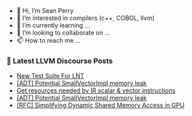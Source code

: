 - 👋 Hi, I’m Sean Perry
- 👀 I’m interested in compilers (c++, COBOL, llvm)
- 🌱 I’m currently learning ...
- 💞️ I’m looking to collaborate on ...
- 📫 How to reach me ...

<!---
s66perry/s66perry is a ✨ special ✨ repository because its `README.md` (this file) appears on your GitHub profile.
You can click the Preview link to take a look at your changes.
--->
### 📕 Latest LLVM Discourse Posts

<!-- DISCOURSE-LLVM:START -->
- [New Test Suite For LNT](https://discourse.llvm.org/t/new-test-suite-for-lnt/74659#post_1)
- [[ADT] Potential SmallVectorImpl memory leak](https://discourse.llvm.org/t/adt-potential-smallvectorimpl-memory-leak/74657#post_2)
- [Get resources needed by IR scalar &amp; vector instructions](https://discourse.llvm.org/t/get-resources-needed-by-ir-scalar-vector-instructions/74658#post_1)
- [[ADT] Potential SmallVectorImpl memory leak](https://discourse.llvm.org/t/adt-potential-smallvectorimpl-memory-leak/74657#post_1)
- [[RFC] Simplifying Dynamic Shared Memory Access in GPU](https://discourse.llvm.org/t/rfc-simplifying-dynamic-shared-memory-access-in-gpu/74559?page=2#post_26)
<!-- DISCOURSE-LLVM:END -->
